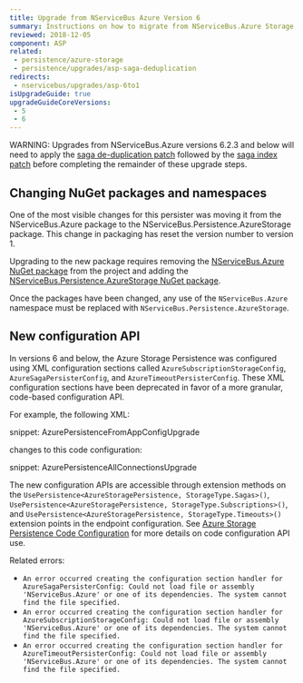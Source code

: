 ```yaml
---
title: Upgrade from NServiceBus Azure Version 6
summary: Instructions on how to migrate from NServiceBus.Azure Storage Persistence version 6 to NServiceBus.Persistence.AzureStorage version 1.
reviewed: 2018-12-05
component: ASP
related:
 - persistence/azure-storage
 - persistence/upgrades/asp-saga-deduplication
redirects:
 - nservicebus/upgrades/asp-6to1
isUpgradeGuide: true
upgradeGuideCoreVersions:
 - 5
 - 6
---
```


WARNING: Upgrades from NServiceBus.Azure versions 6.2.3 and below will need to apply the [saga de-duplication patch](/persistence/upgrades/asp-saga-deduplication.md) followed by the [saga index patch](/persistence/upgrades/asp-saga-pruning.md) before completing the remainder of these upgrade steps.


## Changing NuGet packages and namespaces

One of the most visible changes for this persister was moving it from the NServiceBus.Azure package to the NServiceBus.Persistence.AzureStorage package. This change in packaging has reset the version number to version 1.

Upgrading to the new package requires removing the [NServiceBus.Azure NuGet package](https://www.nuget.org/packages/NServiceBus.Azure/) from the project and adding the [NServiceBus.Persistence.AzureStorage NuGet package](https://www.nuget.org/packages/NServiceBus.Persistence.AzureStorage/).

Once the packages have been changed, any use of the `NServiceBus.Azure` namespace must be replaced with `NServiceBus.Persistence.AzureStorage`.


## New configuration API

In versions 6 and below, the Azure Storage Persistence was configured using XML configuration sections called `AzureSubscriptionStorageConfig`, `AzureSagaPersisterConfig`, and `AzureTimeoutPersisterConfig`. These XML configuration sections have been deprecated in favor of a more granular, code-based configuration API.

For example, the following XML:

snippet: AzurePersistenceFromAppConfigUpgrade

changes to this code configuration:

snippet: AzurePersistenceAllConnectionsUpgrade

The new configuration APIs are accessible through extension methods on the `UsePersistence<AzureStoragePersistence, StorageType.Sagas>()`, `UsePersistence<AzureStoragePersistence, StorageType.Subscriptions>()`, and `UsePersistence<AzureStoragePersistence, StorageType.Timeouts>()` extension points in the endpoint configuration. See [Azure Storage Persistence Code Configuration](/persistence/azure-storage/configuration.md#configuration-with-code) for more details on code configuration API use.

Related errors:

- `An error occurred creating the configuration section handler for AzureSagaPersisterConfig: Could not load file or assembly 'NServiceBus.Azure' or one of its dependencies. The system cannot find the file specified.`
- `An error occurred creating the configuration section handler for AzureSubscriptionStorageConfig: Could not load file or assembly 'NServiceBus.Azure' or one of its dependencies. The system cannot find the file specified.`
- `An error occurred creating the configuration section handler for AzureTimeoutPersisterConfig: Could not load file or assembly 'NServiceBus.Azure' or one of its dependencies. The system cannot find the file specified.`
